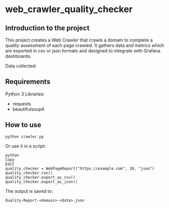# web_crawler_quality_checker


## Introduction to the project

This project creates a Web Crawler that crawls a domain to complete a quality assessment of each page crawled. It gathers data and metrics which are exported in csv or json formats and designed to integrate with Grafana dashboards. 

Data collected:


## Requirements
Python 3
Libraries:
* requests
* beautifulsoup4

## How to use

``` 
python crawler.py
```
Or use it in a script:

```
python
Copy
Edit
quality_checker = WebPageReport("https://example.com", 10, "json")
quality_checker.run()
quality_checker.export_as_csv()
quality_checker.export_as_json()
```

The output is saved to:

```
Quality-Report-<domain>-<date>.json
```


